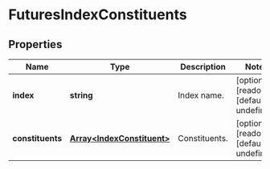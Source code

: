 # FuturesIndexConstituents

## Properties

Name | Type | Description | Notes
------------ | ------------- | ------------- | -------------
**index** | **string** | Index name. | [optional] [readonly] [default to undefined]
**constituents** | [**Array&lt;IndexConstituent&gt;**](IndexConstituent.md) | Constituents. | [optional] [readonly] [default to undefined]

